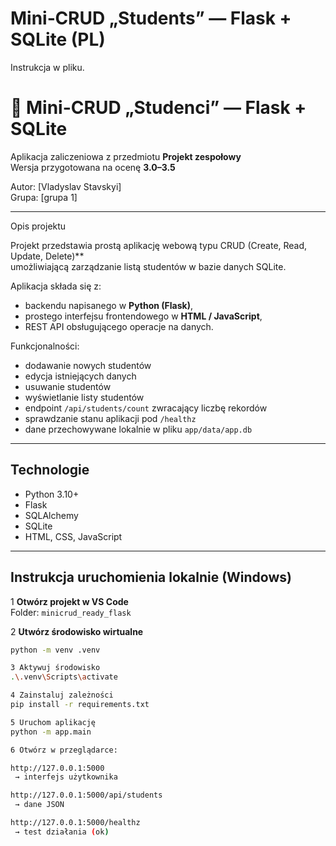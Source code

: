 # Mini‑CRUD „Students” — Flask + SQLite (PL)

Instrukcja w pliku.
# 🧩 Mini-CRUD „Studenci” — Flask + SQLite

Aplikacja zaliczeniowa z przedmiotu **Projekt zespołowy**  
Wersja przygotowana na ocenę **3.0–3.5**

Autor: [Vladyslav Stavskyi]  
Grupa: [grupa 1]

---

 Opis projektu

Projekt przedstawia prostą aplikację webową typu CRUD (Create, Read, Update, Delete)**  
umożliwiającą zarządzanie listą studentów w bazie danych SQLite.  

Aplikacja składa się z:
- backendu napisanego w **Python (Flask)**,
- prostego interfejsu frontendowego w **HTML / JavaScript**,
- REST API obsługującego operacje na danych.

Funkcjonalności:
-  dodawanie nowych studentów  
-  edycja istniejących danych  
-  usuwanie studentów  
-  wyświetlanie listy studentów  
-  endpoint `/api/students/count` zwracający liczbę rekordów  
-  sprawdzanie stanu aplikacji pod `/healthz`  
-  dane przechowywane lokalnie w pliku `app/data/app.db`
---
##  Technologie

- Python 3.10+  
- Flask  
- SQLAlchemy  
- SQLite  
- HTML, CSS, JavaScript  

---

##  Instrukcja uruchomienia lokalnie (Windows)

1 **Otwórz projekt w VS Code**  
Folder: `minicrud_ready_flask`

2 **Utwórz środowisko wirtualne**  
```bash
python -m venv .venv

3 Aktywuj środowisko
.\.venv\Scripts\activate

4️ Zainstaluj zależności
pip install -r requirements.txt

5️ Uruchom aplikację
python -m app.main

6️ Otwórz w przeglądarce:

http://127.0.0.1:5000
 → interfejs użytkownika

http://127.0.0.1:5000/api/students
 → dane JSON

http://127.0.0.1:5000/healthz
 → test działania (ok)